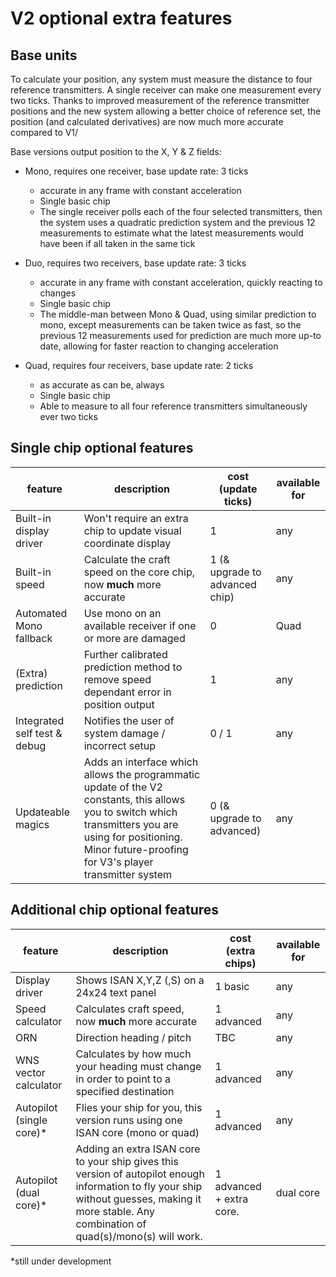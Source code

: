 # V2 optional extra features

## Base units

To calculate your position, any system must measure the distance to four reference transmitters. A single receiver can make one measurement every two ticks. Thanks to improved measurement of the reference transmitter positions and the new system allowing a better choice of reference set, the position (and calculated derivatives) are now much more accurate compared to V1/

Base versions output position to the X, Y & Z fields:

- Mono, requires one receiver, base update rate: 3 ticks
  - accurate in any frame with constant acceleration
  - Single basic chip
  - The single receiver polls each of the four selected transmitters, then the system uses a quadratic prediction system and the previous 12 measurements to estimate what the latest measurements would have been if all taken in the same tick

- Duo, requires two receivers, base update rate: 3 ticks
  - accurate in any frame with constant acceleration, quickly reacting to changes
  - Single basic chip
  - The middle-man between Mono & Quad, using similar prediction to mono, except measurements can be taken twice as fast, so the previous 12 measurements used for prediction are much more up-to date, allowing for faster reaction to changing acceleration

- Quad, requires four receivers, base update rate: 2 ticks
  - as accurate as can be, always
  - Single basic chip
  - Able to measure to all four reference transmitters simultaneously ever two ticks

## Single chip optional features

feature | description | cost (update ticks) | available for
-|-|-|-
Built-in display driver | Won't require an extra chip to update visual coordinate display | 1 | any
Built-in speed | Calculate the craft speed on the core chip, now **much** more accurate | 1 (& upgrade to advanced chip) | any
Automated Mono fallback | Use mono on an available receiver if one or more are damaged | 0 | Quad
(Extra) prediction | Further calibrated prediction method to remove speed dependant error in position output | 1 | any
Integrated self test & debug | Notifies the user of system damage / incorrect setup | 0 / 1 | any
Updateable magics | Adds an interface which allows the programmatic update of the V2 constants, this allows you to switch which transmitters you are using for positioning. Minor future-proofing for V3's player transmitter system | 0 (& upgrade to advanced) | any

## Additional chip optional features

feature | description | cost (extra chips) | available for
-|-|-|-
Display driver | Shows ISAN X,Y,Z (,S) on a 24x24 text panel | 1 basic | any
Speed calculator | Calculates craft speed, now **much** more accurate | 1 advanced | any
ORN | Direction heading / pitch | TBC | any
WNS vector calculator | Calculates by how much your heading must change in order to point to a specified destination | 1 advanced | any
Autopilot (single core)* | Flies your ship for you, this version runs using one ISAN core (mono or quad) | 1 advanced | any
Autopilot (dual core)* | Adding an extra ISAN core to your ship gives this version of autopilot enough information to fly your ship without guesses, making it more stable. Any combination of quad(s)/mono(s) will work. | 1 advanced + extra core. | dual core

*still under development